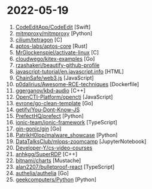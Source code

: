 # 2022-05-19

1. [CodeEditApp/CodeEdit](https://github.com/CodeEditApp/CodeEdit "CodeEdit App for macOS – Elevate your code editing experience. Open source, free forever.") [Swift]
2. [mitmproxy/mitmproxy](https://github.com/mitmproxy/mitmproxy "An interactive TLS-capable intercepting HTTP proxy for penetration testers and software developers.") [Python]
3. [cilium/tetragon](https://github.com/cilium/tetragon "eBPF-based Security Observability and Runtime Enforcement") [C]
4. [aptos-labs/aptos-core](https://github.com/aptos-labs/aptos-core "A layer 1 for everyone!") [Rust]
5. [MrGlockenspiel/activate-linux](https://github.com/MrGlockenspiel/activate-linux "The Activate Windows watermark ported to Linux") [C]
6. [cloudwego/kitex-examples](https://github.com/cloudwego/kitex-examples "Examples for Kitex.") [Go]
7. [rzashakeri/beautify-github-profile](https://github.com/rzashakeri/beautify-github-profile "This repository helps you to have a more beautiful and attractive github profile, and you can access a complete set of tools and guides for beautifying your github profile. 🪄 ⭐") 
8. [javascript-tutorial/en.javascript.info](https://github.com/javascript-tutorial/en.javascript.info "Modern JavaScript Tutorial") [HTML]
9. [ChainSafe/web3.js](https://github.com/ChainSafe/web3.js "Ethereum JavaScript API") [JavaScript]
10. [p0dalirius/Awesome-RCE-techniques](https://github.com/p0dalirius/Awesome-RCE-techniques "Awesome list of techniques to achieve Remote Code Execution on various apps!") [Dockerfile]
11. [ggerganov/kbd-audio](https://github.com/ggerganov/kbd-audio "🎤⌨️ Acoustic keyboard eavesdropping") [C++]
12. [OpenCTI-Platform/opencti](https://github.com/OpenCTI-Platform/opencti "Open Cyber Threat Intelligence Platform") [JavaScript]
13. [evrone/go-clean-template](https://github.com/evrone/go-clean-template "Clean Architecture template for Golang services") [Go]
14. [getify/You-Dont-Know-JS](https://github.com/getify/You-Dont-Know-JS "A book series on JavaScript. @YDKJS on twitter.") 
15. [PrefectHQ/prefect](https://github.com/PrefectHQ/prefect "The easiest way to automate your data") [Python]
16. [ionic-team/ionic-framework](https://github.com/ionic-team/ionic-framework "A powerful cross-platform UI toolkit for building native-quality iOS, Android, and Progressive Web Apps with HTML, CSS, and JavaScript.") [TypeScript]
17. [gin-gonic/gin](https://github.com/gin-gonic/gin "Gin is a HTTP web framework written in Go (Golang). It features a Martini-like API with much better performance -- up to 40 times faster. If you need smashing performance, get yourself some Gin.") [Go]
18. [PatrikH0lop/malware_showcase](https://github.com/PatrikH0lop/malware_showcase "Understand the nature of malicious software with practical examples in Python.") [Python]
19. [DataTalksClub/mlops-zoomcamp](https://github.com/DataTalksClub/mlops-zoomcamp "Free MLOps course from DataTalks.Club") [JupyterNotebook]
20. [Developer-Y/cs-video-courses](https://github.com/Developer-Y/cs-video-courses "List of Computer Science courses with video lectures.") 
21. [anhkgg/SuperRDP](https://github.com/anhkgg/SuperRDP "Super RDPWrap") [C++]
22. [bitnami/charts](https://github.com/bitnami/charts "Bitnami Helm Charts") [Mustache]
23. [alan2207/bulletproof-react](https://github.com/alan2207/bulletproof-react "🛡️ ⚛️ A simple, scalable, and powerful architecture for building production ready React applications.") [TypeScript]
24. [authelia/authelia](https://github.com/authelia/authelia "The Single Sign-On Multi-Factor portal for web apps") [Go]
25. [geekcomputers/Python](https://github.com/geekcomputers/Python "My Python Examples") [Python]
